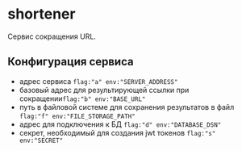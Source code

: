 # shortener
Сервис сокращения URL.

## Конфигурация сервиса

- адрес сервиса `flag:"a" env:"SERVER_ADDRESS"`
- базовый адрес для результирующей ссылки при сокращении`flag:"b" env:"BASE_URL"`
- путь в файловой системе для сохранения результатов в файл `flag:"f" env:"FILE_STORAGE_PATH"`
- адрес для подключения к БД `flag:"d" env:"DATABASE_DSN"`
- секрет, необходимый для создания jwt токенов `flag:"s" env:"SECRET"`
